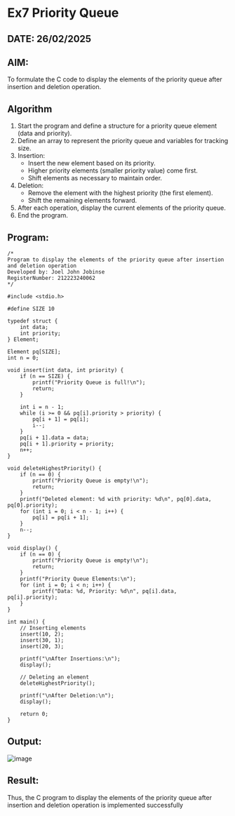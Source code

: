 # Ex7 Priority Queue
## DATE: 26/02/2025
## AIM:
To formulate the C code to display the elements of the priority queue after insertion and deletion operation.

## Algorithm
1. Start the program and define a structure for a priority queue element (data and priority).
2. Define an array to represent the priority queue and variables for tracking size.
3. Insertion:
   - Insert the new element based on its priority.
   - Higher priority elements (smaller priority value) come first.
   - Shift elements as necessary to maintain order.
4. Deletion:
   - Remove the element with the highest priority (the first element).
   - Shift the remaining elements forward.
5. After each operation, display the current elements of the priority queue.
6. End the program.


## Program:
```
/*
Program to display the elements of the priority queue after insertion and deletion operation
Developed by: Joel John Jobinse
RegisterNumber: 212223240062
*/

#include <stdio.h>

#define SIZE 10

typedef struct {
    int data;
    int priority;
} Element;

Element pq[SIZE];
int n = 0;

void insert(int data, int priority) {
    if (n == SIZE) {
        printf("Priority Queue is full!\n");
        return;
    }

    int i = n - 1;
    while (i >= 0 && pq[i].priority > priority) {
        pq[i + 1] = pq[i];
        i--;
    }
    pq[i + 1].data = data;
    pq[i + 1].priority = priority;
    n++;
}

void deleteHighestPriority() {
    if (n == 0) {
        printf("Priority Queue is empty!\n");
        return;
    }
    printf("Deleted element: %d with priority: %d\n", pq[0].data, pq[0].priority);
    for (int i = 0; i < n - 1; i++) {
        pq[i] = pq[i + 1];
    }
    n--;
}

void display() {
    if (n == 0) {
        printf("Priority Queue is empty!\n");
        return;
    }
    printf("Priority Queue Elements:\n");
    for (int i = 0; i < n; i++) {
        printf("Data: %d, Priority: %d\n", pq[i].data, pq[i].priority);
    }
}

int main() {
    // Inserting elements
    insert(10, 2);
    insert(30, 1);
    insert(20, 3);

    printf("\nAfter Insertions:\n");
    display();

    // Deleting an element
    deleteHighestPriority();

    printf("\nAfter Deletion:\n");
    display();

    return 0;
}
```

## Output:
![image](https://github.com/user-attachments/assets/c0cf92fb-d8e7-4316-8d37-20b04da77c7c)



## Result:
Thus, the C program to display the elements of the priority queue after insertion and deletion operation is implemented successfully
